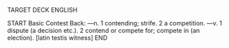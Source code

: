 TARGET DECK
ENGLISH

START
Basic
Contest
Back: —n. 1 contending; strife. 2 a competition. —v. 1 dispute (a decision etc.). 2 contend or compete for; compete in (an election). [latin testis witness]
END
